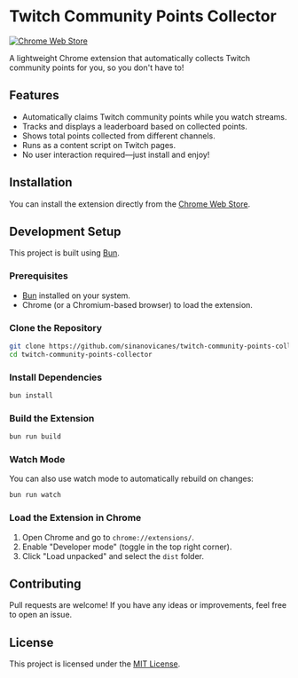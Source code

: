 # Twitch Community Points Collector

[![Chrome Web Store](https://img.shields.io/chrome-web-store/v/majieidmeiejjbodclcekfppoeeonfgf)](https://chromewebstore.google.com/detail/twitch-community-points-c/majieidmeiejjbodclcekfppoeeonfgf)

A lightweight Chrome extension that automatically collects Twitch community points for you, so you don't have to!

## Features
- Automatically claims Twitch community points while you watch streams.
- Tracks and displays a leaderboard based on collected points.
- Shows total points collected from different channels.
- Runs as a content script on Twitch pages.
- No user interaction required—just install and enjoy!

## Installation

You can install the extension directly from the [Chrome Web Store](https://chromewebstore.google.com/detail/twitch-community-points-c/majieidmeiejjbodclcekfppoeeonfgf).

## Development Setup

This project is built using [Bun](https://bun.sh/).

### Prerequisites
- [Bun](https://bun.sh/) installed on your system.
- Chrome (or a Chromium-based browser) to load the extension.

### Clone the Repository
```sh
git clone https://github.com/sinanovicanes/twitch-community-points-collector.git
cd twitch-community-points-collector
```

### Install Dependencies
```sh
bun install
```

### Build the Extension
```sh
bun run build
```

### Watch Mode
You can also use watch mode to automatically rebuild on changes:
```sh
bun run watch
```

### Load the Extension in Chrome
1. Open Chrome and go to `chrome://extensions/`.
2. Enable "Developer mode" (toggle in the top right corner).
3. Click "Load unpacked" and select the `dist` folder.

## Contributing
Pull requests are welcome! If you have any ideas or improvements, feel free to open an issue.

## License
This project is licensed under the [MIT License](LICENSE).

